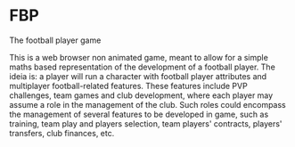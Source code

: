# FBP
The football player game

This is a web browser non animated game, meant to allow for a simple maths based representation of the development of a football player. The ideia is: a player will run a character with football player attributes and multiplayer football-related features. These features include PVP challenges, team games and club development, where each player may assume a role in the management of the club. Such roles could encompass the management of several features to be developed in game, such as training, team play and players selection, team players' contracts, players' transfers, club finances, etc.
